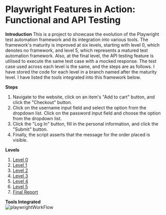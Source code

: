 # Playwright Features in Action: Functional and API Testing
**Introduction**
This is a project to showcase the evolution of the Playwright test automation framework and its integration into various tools. The framework's maturity is improved at six levels, starting with level 0, which denotes no framework, and level 5, which represents a matured test automation framework. Also, at the final level, the API testing feature is utilised to execute the same test case with a mocked response. The test case used across each level is the same, and the steps are as follows. I have stored the code for each level in a branch named after the maturity level. I have listed the tools integrated into this framework below.

**Steps**
1. Navigate to the website, click on an item's "Add to cart" button, and click the "Checkout" button.
2. Click on the username input field and select the option from the dropdown list. Click on the password input field and choose the option from the dropdown list.
3. Click the "Log In" button, fill in the personal information, and click the "Submit" button.
4. Finally, the script asserts that the message for the order placed is visible.

**Levels**
1. [Level 0](https://github.com/Cerosh/bstackdemo.github.io/tree/level.0)
2. [Level 1](https://github.com/Cerosh/bstackdemo.github.io/tree/level.1)
3. [Level 2](https://github.com/Cerosh/bstackdemo.github.io/tree/level.2)
4. [Level 3](https://github.com/Cerosh/bstackdemo.github.io/tree/level.3)
5. [Level 4](https://github.com/Cerosh/bstackdemo.github.io/tree/level.4)
6. [Level 5](https://github.com/Cerosh/bstackdemo.github.io/tree/level.5)
7. [Final Report](https://Cerosh.github.io/bstackdemo.github.io)

 **Tools Integrated**  
![playwrightWorkFlow](https://github.com/user-attachments/assets/055c377d-c69a-4414-9657-7b7b574a2020)
